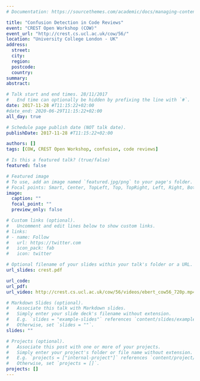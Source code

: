 ```yaml
---
# Documentation: https://sourcethemes.com/academic/docs/managing-content/

title: "Confusion Detection in Code Reviews"
event: "CREST Open Workshop (COW)"
event_url: "http://crest.cs.ucl.ac.uk/cow/56/"
location: "University College London - UK"
address:
  street:
  city:
  region:
  postcode:
  country:
summary: 
abstract:

# Talk start and end times. 28/11/2017
#   End time can optionally be hidden by prefixing the line with `#`.
date: 2017-11-28 #T11:15:22+02:00
#date_end: 2020-06-29T11:15:22+02:00
all_day: true

# Schedule page publish date (NOT talk date).
publishDate: 2017-11-28 #T11:15:22+02:00

authors: []
tags: [COW, CREST Open Workshop, confusion, code reviews]

# Is this a featured talk? (true/false)
featured: false

# Featured image
# To use, add an image named `featured.jpg/png` to your page's folder.
# Focal points: Smart, Center, TopLeft, Top, TopRight, Left, Right, BottomLeft, Bottom, BottomRight.
image:
  caption: ""
  focal_point: ""
  preview_only: false

# Custom links (optional).
#   Uncomment and edit lines below to show custom links.
# links:
# - name: Follow
#   url: https://twitter.com
#   icon_pack: fab
#   icon: twitter

# Optional filename of your slides within your talk's folder or a URL.
url_slides: crest.pdf

url_code:
url_pdf:
url_video: http://crest.cs.ucl.ac.uk/cow/56/videos/ebert_cow56_720p.mp4

# Markdown Slides (optional).
#   Associate this talk with Markdown slides.
#   Simply enter your slide deck's filename without extension.
#   E.g. `slides = "example-slides"` references `content/slides/example-slides.md`.
#   Otherwise, set `slides = ""`.
slides: ""

# Projects (optional).
#   Associate this post with one or more of your projects.
#   Simply enter your project's folder or file name without extension.
#   E.g. `projects = ["internal-project"]` references `content/project/deep-learning/index.md`.
#   Otherwise, set `projects = []`.
projects: []
---
```

